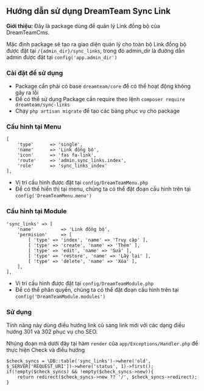 ## Hướng dẫn sử dụng DreamTeam Sync Link ##

**Giới thiệu:** Đây là package dùng để quản lý Link đồng bộ của DreamTeamCms.

Mặc định package sẽ tạo ra giao diện quản lý cho toàn bộ Link đồng bộ được đặt tại `/{admin_dir}/sync_links`, trong đó admin_dir là đường dẫn admin được đặt tại `config('app.admin_dir')`

### Cài đặt để sử dụng ###

- Package cần phải có base `dreamteam/core` để có thể hoạt động không gây ra lỗi
- Để có thể sử dụng Package cần require theo lệnh `composer require dreamteam/sync-links`
- Chạy `php artisan migrate` để tạo các bảng phục vụ cho package

### Cấu hình tại Menu ###

	[
    	'type' 		=> 'single',
		'name' 		=> 'Link đồng bộ',
		'icon' 		=> 'fas fa-link',
		'route' 	=> 'admin.sync_links.index',
		'role'		=> 'sync_links_index'
	],
 
- Vị trí cấu hình được đặt tại `config/DreamTeamMenu.php`
- Để có thể hiển thị tại menu, chúng ta có thể đặt đoạn cấu hình trên tại `config('DreamTeamMenu.menu')`

### Cấu hình tại Module ###
	
	'sync_links' => [
		'name' 			=> 'Link đồng bộ',
		'permision' 	=> [
			[ 'type' => 'index', 'name' => 'Truy cập' ],
			[ 'type' => 'create', 'name' => 'Thêm' ],
			[ 'type' => 'edit', 'name' => 'Sửa' ],
			[ 'type' => 'restore', 'name' => 'Lấy lại' ],
			[ 'type' => 'delete', 'name' => 'Xóa' ],
		],
	],

- Vị trí cấu hình được đặt tại `config/DreamTeamModule.php`
- Để có thể phân quyền, chúng ta có thể đặt đoạn cấu hình trên tại `config('DreamTeamModule.modules')`
 
### Sử dụng ###

Tính năng này dùng điều hướng link cũ sang link mới với các dạng điều hướng 301 và 302 phục vụ cho SEO. 

Nhúng đoạn mã dưới đây tại hàm `render` của `app/Exceptions/Handler.php` để thực hiện Check và điều hướng

	$check_syncs = \DB::table('sync_links')->where('old', $_SERVER['REQUEST_URI'])->where('status', 1)->first();
    if(!empty($check_syncs) && !empty($check_syncs->new)){
        return redirect($check_syncs->new ?? '/', $check_syncs->redirect);
    }

